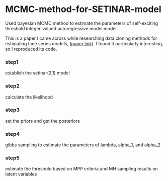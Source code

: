 # MCMC-method-for-SETINAR-model
Used bayesian MCMC method to estimate the parameters of self-exciting threshold integer-valued autoregressive model model.


This is a paper I came across while researching data cloning methods for estimating time series models, ([paper link](https://www.sciencedirect.com/science/article/pii/S0167947321002449)). I found it particularly interesting, so I reproduced its code.

### step1
establish the setinar(2,1) model
### step2
calculate the likelihood
### step3
set the priors and get the posteriors
### step4
gibbs sampling to estimate the parameters of lambda, alpha_1, and alpha_2
### step5
estimate the threshold based on MPP criteria and MH sampling results on latent variables
